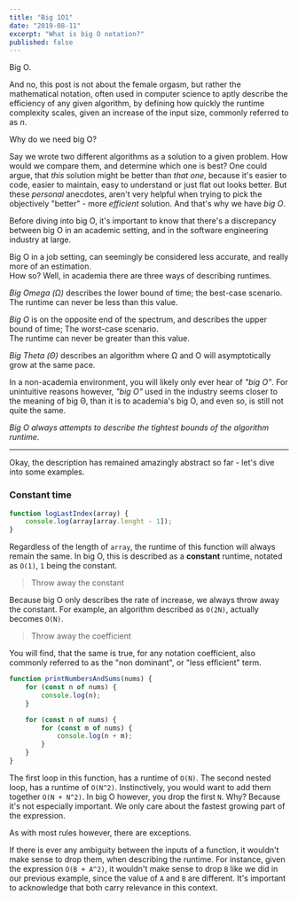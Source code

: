 ```yaml
---
title: "Big 1O1"
date: "2019-08-11"
excerpt: "What is big O notation?"
published: false
---
```


Big O.

And no, this post is not about the female orgasm, but rather the mathematical notation, 
often used in computer science to aptly describe the efficiency of any given algorithm, 
by defining how quickly the runtime complexity scales, given an increase of the input size, commonly referred to as *n*.

Why do we need big O?

Say we wrote two different algorithms as a solution to a given problem.
How would we compare them, and determine which one is best?
One could argue, that *this* solution might be better than *that one*, 
because it's easier to code, easier to maintain, easy to understand or just flat out looks better. 
But these *personal* anecdotes, aren't very helpful when trying to pick the objectively "better" - more *efficient* solution.
And that's why we have *big O*.

Before diving into big O, it's important to know that there's a discrepancy between big O in an academic setting,
and in the software engineering industry at large. 

Big O in a job setting, can seemingly be considered less accurate, and really more of an estimation.  
How so? Well, in academia there are three ways of describing runtimes.

*Big Omega (Ω)* describes the lower bound of time; the best-case scenario.  
The runtime can never be less than this value.  

*Big O* is on the opposite end of the spectrum, and describes the upper bound of time; The worst-case scenario.  
The runtime can never be greater than this value.  

*Big Theta (Θ)* describes an algorithm where Ω and O will asymptotically grow at the same pace.  

In a non-academia environment, you will likely only ever hear of *"big O"*.
For unintuitive reasons however, *"big O"* used in the industry seems closer to the meaning of big Θ, 
than it is to academia's big O, and even so, is still not quite the same.

*Big O always attempts to describe the tightest bounds of the algorithm runtime.*

---

Okay, the description has remained amazingly abstract so far - let's dive into some examples.

### Constant time

```javascript
function logLastIndex(array) {
	console.log(array[array.lenght - 1]);
}
```

Regardless of the length of `array`, the runtime of this function will always remain the same.
In big O, this is described as a **constant** runtime, notated as `O(1)`, `1` being the constant.

> Throw away the constant

Because big O only describes the rate of increase, we always throw away the constant.
For example, an algorithm described as `O(2N)`, actually becomes `O(N)`.

> Throw away the coefficient

You will find, that the same is true, for any notation coefficient, also commonly referred to as the "non dominant", or "less efficient" term.

```javascript
function printNumbersAndSums(nums) {
	for (const n of nums) {
		console.log(n);
	}

	for (const n of nums) {
		for (const m of nums) {
			console.log(n + m);
		}
	}
}
```

The first loop in this function, has a runtime of `O(N)`. The second nested loop, has a runtime of `O(N^2)`.
Instinctively, you would want to add them together `O(N + N^2)`. In big O however, you drop the first `N`.
Why? Because it's not especially important. We only care about the fastest growing part of the expression.

As with most rules however, there are exceptions.

If there is ever any ambiguity between the inputs of a function, it wouldn't make sense to drop them, when describing the runtime. For instance, given the expression `O(B + A^2)`, it wouldn't make sense to drop `B` like we did in our previous example, since the value of `A` and `B` are different. It's important to acknowledge that both carry relevance in this context.
